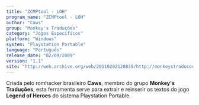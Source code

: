 ```yaml
---
title: "ZCMPtool - LOH"
program_name: "ZCMPtool - LOH"
author: "Caws"
group: "Monkey's Traduções"
category: "Jogos Específicos"
platform: "Windows"
system: "Playstation Portable"
language: "Português"
release_date: "02/09/2009"
version: "1.1"
site: "http://web.archive.org/web/20110202120839/http://monkeystraducoes.com/ (fora do ar)"
---
```

Criada pelo romhacker brasileiro <b>Caws</b>, membro do grupo <b>Monkey's Traduções</b>, esta ferramenta serve para extrair e reinserir os textos do jogo <b>Legend of Heroes</b> do sistema Playstation Portable.
